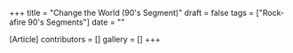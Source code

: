 +++
title = "Change the World (90's Segment)"
draft = false
tags = ["Rock-afire 90's Segments"]
date = ""

[Article]
contributors = []
gallery = []
+++
